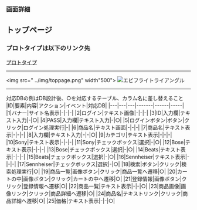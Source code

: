 ### 画面詳細
## トップページ
### プロトタイプは以下のリンク先
[プロトタイプ](https://www.figma.com/file/boN93BxShOvDsFXowGRvZb/Untitled?node-id=0%3A1)
*****
<img src=" ../img/toppage.png" width"500">
![エビフライトライアングル](http://i.imgur.com/Jjwsc.jpg "サンプル")
*****

 

対応DBの例はDB設計後、○を対応するテーブル、カラム名に差し替えること
|ID|要素|内容|アクション|イベント|対応DB|
|---|---|---|-------|------|-----|
|1|バナー|サイト名表示|-|-|-|
|2|ログイン|テキスト画像|-|-|-|
|3|ID|入力欄|テキスト入力|-|○|
|4|PASS|入力欄|テキスト入力|-|○|
|5|ログインボタン|ボタン|クリック|ログイン処理実行|-|
|6|商品名|テキスト画面|-|-|-|
|7|商品名|テキスト表示|-|-|-|
|8|入力欄|テキスト入力|-|-|○|
|9|カテゴリ|テキスト表示|-|-|-|
|10|Sony|テキスト表示|-|-|-|
|11|Sony|チェックボックス|選択|-|○|
|12|Bose|テキスト表示|-|-|-|
|13|Bose|チェックボックス|選択|-|○|
|14|Beats|テキスト表示|-|-|-|
|15|Beats|チェックボックス|選択|-|○|
|16|Sennheiser|テキスト表示|-|-|-|
|17|Sennheiser|チェックボックス|選択|-|○|
|18|検索|ボタン|クリック|検索処理実行|○|
|19|商品一覧|画像ボタン|クリック|商品一覧へ遷移|○|
|20|カートの中|画像ボタン|クリック|カートの中へ遷移|○|
|21|登録情報|画像ボタン|クリック|登録情報へ遷移|○|
|22|商品一覧|テキスト表示|-|-|○|
|23|商品画像|画像リンク|クリック|商品詳細へ遷移|○|
|24|商品名|テキストリンク|クリック|商品詳細へ遷移|○|
|25|価格|テキスト表示|-|-|○|

